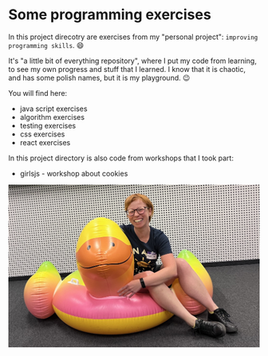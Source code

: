 # Some programming exercises

In this project direcotry are exercises from my "personal project": `improving programming skills`. 😄

It's "a little bit of everything repository", where I put my code from learning, to see my own progress and stuff that I learned. I know that it is chaotic, and has some polish names, but it is my playground. 😉

You will find here:

- java script exercises
- algorithm exercises
- testing exercises
- css exercises
- react exercises

In this project directory is also code from workshops that I took part:

- girlsjs - workshop about cookies

![At grilsjs workshop](./readme-image.jpeg)
